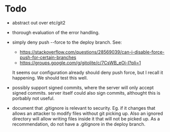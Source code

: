 # Todo

- abstract out over etc/git2
- thorough evaluation of the error handling.
- simply deny push --force to the deploy branch. See:
  - https://stackoverflow.com/questions/28569039/can-i-disable-force-push-for-certain-branches
  - https://groups.google.com/g/gitolite/c/7CsWB_eOi-I?pli=1

  It seems our configuration already should deny push force, but I recall it happening. We should
  test this well.


- possibly support signed commits, where the server will only accept signed commits.
  server itself could also sign commits, althought this is porbably not useful.

- document that .gitignore is relevant to security. Eg. if it changes that allows an attacker to modify
  files without git picking up. Also an ignored directory will allow writing files inside it that will
  not be picked up.
  As a recommendation, do not have a .gitignore in the deploy branch.
